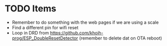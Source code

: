 # TODO Items

- Remember to do something with the web pages if we are using a scale
- Find a different pin for wifi reset
- Loop in DRD from https://github.com/khoih-prog/ESP_DoubleResetDetector (remember to delete dat on OTA reboot)
